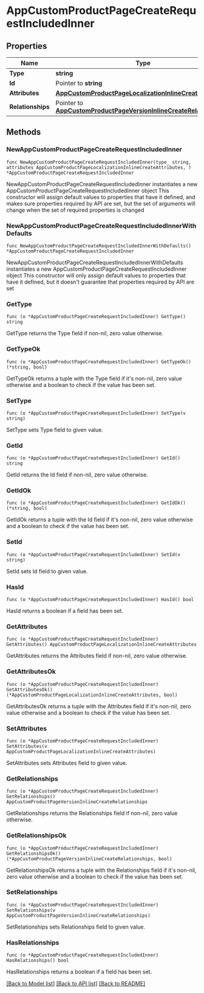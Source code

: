 # AppCustomProductPageCreateRequestIncludedInner

## Properties

Name | Type | Description | Notes
------------ | ------------- | ------------- | -------------
**Type** | **string** |  | 
**Id** | Pointer to **string** |  | [optional] 
**Attributes** | [**AppCustomProductPageLocalizationInlineCreateAttributes**](AppCustomProductPageLocalizationInlineCreateAttributes.md) |  | 
**Relationships** | Pointer to [**AppCustomProductPageVersionInlineCreateRelationships**](AppCustomProductPageVersionInlineCreateRelationships.md) |  | [optional] 

## Methods

### NewAppCustomProductPageCreateRequestIncludedInner

`func NewAppCustomProductPageCreateRequestIncludedInner(type_ string, attributes AppCustomProductPageLocalizationInlineCreateAttributes, ) *AppCustomProductPageCreateRequestIncludedInner`

NewAppCustomProductPageCreateRequestIncludedInner instantiates a new AppCustomProductPageCreateRequestIncludedInner object
This constructor will assign default values to properties that have it defined,
and makes sure properties required by API are set, but the set of arguments
will change when the set of required properties is changed

### NewAppCustomProductPageCreateRequestIncludedInnerWithDefaults

`func NewAppCustomProductPageCreateRequestIncludedInnerWithDefaults() *AppCustomProductPageCreateRequestIncludedInner`

NewAppCustomProductPageCreateRequestIncludedInnerWithDefaults instantiates a new AppCustomProductPageCreateRequestIncludedInner object
This constructor will only assign default values to properties that have it defined,
but it doesn't guarantee that properties required by API are set

### GetType

`func (o *AppCustomProductPageCreateRequestIncludedInner) GetType() string`

GetType returns the Type field if non-nil, zero value otherwise.

### GetTypeOk

`func (o *AppCustomProductPageCreateRequestIncludedInner) GetTypeOk() (*string, bool)`

GetTypeOk returns a tuple with the Type field if it's non-nil, zero value otherwise
and a boolean to check if the value has been set.

### SetType

`func (o *AppCustomProductPageCreateRequestIncludedInner) SetType(v string)`

SetType sets Type field to given value.


### GetId

`func (o *AppCustomProductPageCreateRequestIncludedInner) GetId() string`

GetId returns the Id field if non-nil, zero value otherwise.

### GetIdOk

`func (o *AppCustomProductPageCreateRequestIncludedInner) GetIdOk() (*string, bool)`

GetIdOk returns a tuple with the Id field if it's non-nil, zero value otherwise
and a boolean to check if the value has been set.

### SetId

`func (o *AppCustomProductPageCreateRequestIncludedInner) SetId(v string)`

SetId sets Id field to given value.

### HasId

`func (o *AppCustomProductPageCreateRequestIncludedInner) HasId() bool`

HasId returns a boolean if a field has been set.

### GetAttributes

`func (o *AppCustomProductPageCreateRequestIncludedInner) GetAttributes() AppCustomProductPageLocalizationInlineCreateAttributes`

GetAttributes returns the Attributes field if non-nil, zero value otherwise.

### GetAttributesOk

`func (o *AppCustomProductPageCreateRequestIncludedInner) GetAttributesOk() (*AppCustomProductPageLocalizationInlineCreateAttributes, bool)`

GetAttributesOk returns a tuple with the Attributes field if it's non-nil, zero value otherwise
and a boolean to check if the value has been set.

### SetAttributes

`func (o *AppCustomProductPageCreateRequestIncludedInner) SetAttributes(v AppCustomProductPageLocalizationInlineCreateAttributes)`

SetAttributes sets Attributes field to given value.


### GetRelationships

`func (o *AppCustomProductPageCreateRequestIncludedInner) GetRelationships() AppCustomProductPageVersionInlineCreateRelationships`

GetRelationships returns the Relationships field if non-nil, zero value otherwise.

### GetRelationshipsOk

`func (o *AppCustomProductPageCreateRequestIncludedInner) GetRelationshipsOk() (*AppCustomProductPageVersionInlineCreateRelationships, bool)`

GetRelationshipsOk returns a tuple with the Relationships field if it's non-nil, zero value otherwise
and a boolean to check if the value has been set.

### SetRelationships

`func (o *AppCustomProductPageCreateRequestIncludedInner) SetRelationships(v AppCustomProductPageVersionInlineCreateRelationships)`

SetRelationships sets Relationships field to given value.

### HasRelationships

`func (o *AppCustomProductPageCreateRequestIncludedInner) HasRelationships() bool`

HasRelationships returns a boolean if a field has been set.


[[Back to Model list]](../README.md#documentation-for-models) [[Back to API list]](../README.md#documentation-for-api-endpoints) [[Back to README]](../README.md)


